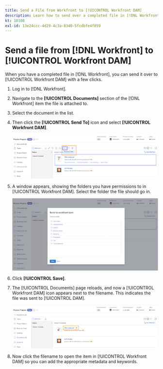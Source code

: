 ```yaml
---
title: Send a File from Workfront to [!UICONTROL Workfront DAM]
description: Learn how to send over a completed file in [!DNL Workfront] to [!UICONTROL Workfront DAM].
kt: 10108
exl-id: 13e24ccc-4d29-4c3a-8340-5fcdbfe4f859
---
```

# Send a file from [!DNL Workfront] to [!UICONTROL Workfront DAM]

When you have a completed file in [!DNL Workfront], you can send it over to [!UICONTROL Workfront DAM] with a few clicks.

1. Log in to [!DNL Workfront].
1. Navigate to the **[!UICONTROL Documents]** section of the [!DNL Workfront] item the file is attached to.
1. Select the document in the list.
1. Then click the **[!UICONTROL Send To]** icon and select **[!UICONTROL Workfront DAM]**.

    ![An image of the [!UICONTROL Share To] icon in [!DNL Workfront]](assets/04-send-to-wrkfront-dam.png)

1. A window appears, showing the folders you have permissions to in [!UICONTROL Workfront DAM]. Select the folder the file should go in.

    ![An image of the window showing the folders you have permissions to in [!UICONTROL Workfront DAM]](assets/05-workfront-dam-folders.png)

1. Click **[!UICONTROL Save]**.
1. The [!UICONTROL Documents] page reloads, and now a [!UICONTROL Workfront DAM] icon appears next to the filename. This indicates the file was sent to [!UICONTROL DAM].

    ![An image of the [!UICONTROL Workfront DAM] icon appearing next to the filename](assets/06-dam-logo.png)

1. Now click the filename to open the item in [!UICONTROL Workfront DAM] so you can add the appropriate metadata and keywords.
